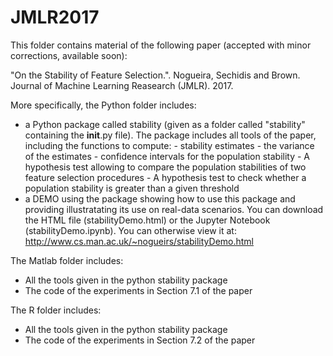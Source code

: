 # JMLR2017
This folder contains material of the following paper (accepted with minor corrections, available soon):

"On the Stability of Feature Selection.". Nogueira, Sechidis and Brown.
Journal of Machine Learning Reasearch (JMLR). 2017.

More specifically, the Python folder includes:
- a Python package called stability (given as a folder called "stability" containing the __init__.py file). 
  The package includes all tools of the paper, including the functions to compute:
      - stability estimates
      - the variance of the estimates
      - confidence intervals for the population stability
      - A hypothesis test allowing to compare the population stabilities of two feature selection procedures
      - A hypothesis test to check whether a population stability is greater than a given threshold
- a DEMO using the package showing how to use this package and providing illustratating its use on real-data scenarios.
  You can download the HTML file (stabilityDemo.html) or the Jupyter Notebook (stabilityDemo.ipynb).
  You can otherwise view it at: http://www.cs.man.ac.uk/~nogueirs/stabilityDemo.html

The Matlab folder includes:
- All the tools given in the python stability package
- The code of the experiments in Section 7.1 of the paper 

The R folder includes:
- All the tools given in the python stability package
- The code of the experiments in Section 7.2 of the paper 


      
      
